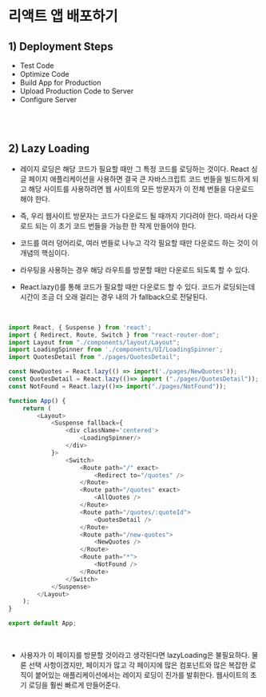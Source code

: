 # 리액트 앱 배포하기

## 1) Deployment Steps
-   Test Code
-   Optimize Code
-   Build App for Production
-   Upload Production Code to Server
-   Configure Server

<br><br>

## 2) Lazy Loading
-   레이지 로딩은 해당 코드가 필요할 때만 그 특정 코드를 로딩하는 것이다. React 싱글 페이지 애플리케이션을 사용하면 결국 큰 자바스크립트 코드 번들을 빌드하게 되고 해당 사이트를 사용하려면 웹 사이트의 모든 방문자가 이 전체 번들을 다운로드 해야 한다.
-   즉, 우리 웹사이트 방문자는 코드가 다운로드 될 때까지 기다려야 한다. 따라서 다운로드 되는 이 초기 코드 번들을 가능한 한 작게 만들어야 한다.
-   코드를 여러 덩어리로, 여러 번들로 나누고 각각 필요할 때만 다운로드 하는 것이 이 개념의 핵심이다. 
-   라우팅을 사용하는 경우 해당 라우트를 방문할 때만 다운로드 되도록 할 수 있다.


-   React.lazy()를 통해 코드가 필요할 때만 다운로드 할 수 있다. 코드가 로딩되는데 시간이 조금 더 오래 걸리는 경우 <Suspense> 내의 <LoadingSpinner>가 fallback으로 전달된다.

<br>


```javascript
import React, { Suspense } from 'react';
import { Redirect, Route, Switch } from "react-router-dom";
import Layout from "./components/layout/Layout";
import LoadingSpinner from './components/UI/LoadingSpinner';
import QuotesDetail from "./pages/QuotesDetail";

const NewQuotes = React.lazy(() => import('./pages/NewQuotes'));
const QuotesDetail = React.lazy(()=> import ("./pages/QuotesDetail"));
const NotFound = React.lazy(()=> import("./pages/NotFound"));

function App() {
    return (
        <Layout>
            <Suspense fallback={
                <div className='centered'>
                    <LoadingSpinner/>
                </div>
            }>
                <Switch>
                    <Route path="/" exact>
                        <Redirect to="/quotes" />
                    </Route>
                    <Route path="/quotes" exact>
                        <AllQuotes />
                    </Route>
                    <Route path="/quotes/:quoteId">
                        <QuotesDetail />
                    </Route>
                    <Route path="/new-quotes">
                        <NewQuotes />
                    </Route>
                    <Route path="*">
                        <NotFound />
                    </Route>
                </Switch>
            </Suspense>
        </Layout>
    );
}

export default App;
```

<br>

-   사용자가 이 페이지를 방문할 것이라고 생각된다면 lazyLoading은 불필요하다. 물론 선택 사항이겠지만, 페이지가 많고 각 페이지에 많은 컴포넌트와 많은 복잡한 로직이 붙어있는 애플리케이션에서는 레이지 로딩이 진가를 발휘한다. 웹사이트의 초기 로딩을 훨씬 빠르게 만들어준다.